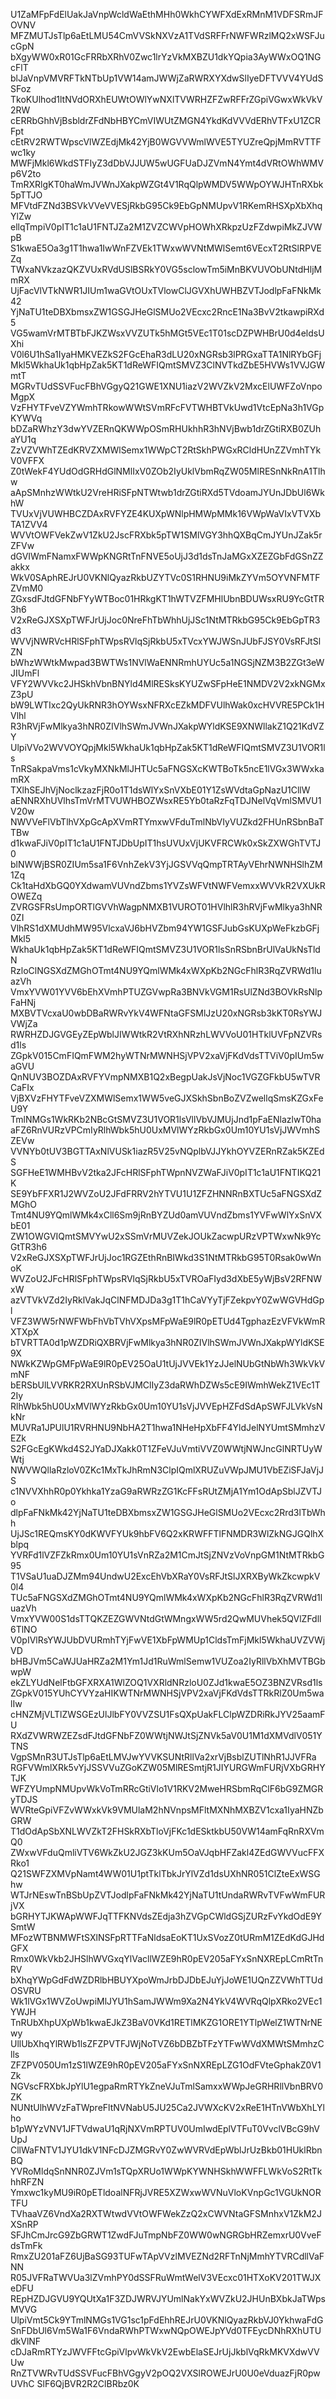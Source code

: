 U1ZaMFpFdElUakJaVnpWcldWaEthMHh0WkhCYWFXdExRMnM1VDFSRmJFOVNV
MFZMUTJsTlp6aEtLMU54CmVVSkNXVzA1TVdSRFFrNWFWRzlMQ2xWSFJucGpN
bXgyWW0xR01GcFRRbXRhV0Zwc1lrYzVkMXBZU1dkYQpia3AyWWxOQ1NGcFlT
blJaVnpVMVRFTkNTbUp1VW14amJWWjZaRWRXYXdwSlIyeDFTVVV4YUdSSFoz
TkoKUlhod1ltNVdORXhEUWtOWlYwNXlTVWRHZFZwRFFrZGpiVGwxWkVkV2RW
cERRbGhhVjBsbldrZFdNbHBYCmVIWUtZMGN4YkdKdVVVdERhVTFxU1ZCRFpt
cEtRV2RWTWpscVlWZEdjMk42YjB0WGVVWmlWVE5TYUZreQpjMmRVTTFwc1ky
MWFjMkl6WkdSTFIyZ3dDbVJJUW5wUGFUaDJZVmN4Ymt4dVRtOWhWMVp6V2to
TmRXRlgKT0haWmJVWnJXakpWZGt4V1RqQlpWMDV5WWpOYWJHTnRXbk5pTTJO
MFVtdFZNd3BSVkVVeVVESjRkbG95Ck9EbGpNMUpvV1RKemRHSXpXbXhqYlZw
ellqTmpiV0pIT1c1aU1FNTJZa2M1ZVZCWVpHOWhXRkpzUzFZdwpiMkZJVWpB
S1kwaE5Oa3g1T1hwa1IwWnFZVEk1TWxwWVNtMWlSemt6VEcxT2RtSlRPVEZq
TWxaNVkzazQKZVUxRVdUSlBSRkY0VG5sclowTm5iMnBKVUVObUNtdHljMmRX
UjFacVlVTkNWR1JIUm1waGVtOUxTVlowClJGVXhUWHBZVTJodlpFaFNkMk42
YjNaTU1teDBXbmsxZW1GSGJHeGlSMUo2VEcxc2RncE1Na3BvV2tkawpiRXd5
VG5wamVrMTBTbFJKZWsxVVZUTk5hMGt5VEc1T01scDZPWHBrU0d4eldsUXhi
V0l6U1hSa1IyaHMKVEZkS2FGcEhaR3dLU20xNGRsb3lPRGxaTTA1NlRYbGFj
Mkl5WkhaUk1qbHpZak5KT1dReWFIQmtSMVZ3ClNVTkdZbE5HVWs1VVJGWmtT
MGRvTUdSSVFucFBhVGgyQ21GWE1XNU1iazV2WVZkV2MxcElUWFZoVnpoMgpX
VzFHYTFveVZYWmhTRkowWWtSVmRFcFVTWHBTVkUwd1VtcEpNa3h1VGpKYWVq
bDZaRWhzY3dwYVZERnQKWWpOSmRHUkhhR3hNVjBwb1drZGtiRXB0ZUhaYU1q
ZzVZVWhTZEdKRVZXMWlSemx1WWpCT2RtSkhPWGxRCldHUnZZVmhTYkV0VFFX
Z0tWekF4YUdOdGRHdGlNMlIxV0ZOb2IyUklVbmRqZW05MlRESnNkRnA1Tlhw
aApSMnhzWWtkU2VreHRiSFpNTWtwb1drZGtiRXd5TVdoamJYUnJDbUl6WkhW
TVUxVjVUWHBCZDAxRVFYZE4KUXpWNlpHMWpMMk16VWpWaVIxVTVXbTA1ZVV4
WVVtOWFVekZwV1ZkU2JscFRXbk5pTW1SMlVGY3hhQXBqCmJYUnJZak5rZFVw
dGVIWmFNamxFWWpKNGRtTnFNVE5oUjJ3d1dsTnJaMGxXZEZGbFdGSnZZakkx
WkV0SAphREJrU0VKNlQyazRkbUZYTVc0S1RHNU9iMkZYVm5OYVNFMTFZVmM0
ZGxsdFJtdGFNbFYyWTBoc01HRkgKT1hWTVZFMHlUbnBDUWsxRU9YcGtTR3h6
V2xReGJXSXpTWFJrUjJoc0NreFhTbWhhUjJSc1NtMTRkbG95Ck9EbGpTR3d3
WVVjNWRVcHRlSFphTWpsRVlqSjRkbU5xTVcxYWJWSnJUbFJSY0VsRFJtSlZN
bWhzWWtkMwpad3BWTWs1NVlWaENNRmhUYUc5a1NGSjNZM3B2ZGt3eWJIUmFl
VFY2WVVkc2JHSkhVbnBNYld4MlRESksKYUZwSFpHeE1NMDV2V2xkNGMxZ3pU
bW9LWTIxc2QyUkRNR3hOYWsxNFRXcEZkMDFVUlhWak0xcHVVRE5PCk1HVlhl
R3hRVjFwMlkya3hNR0ZIVlhSWmJVWnJXakpWYldKSE9XNWllakZ1Q21KdVZY
UlpiVVo2WVVOYQpjMkl5WkhaUk1qbHpZak5KT1dReWFIQmtSMVZ3U1VOR1ls
TnRSakpaVms1cVkyMXNkMlJHTUc5aFNGSXcKWTBoTk5ncE1lVGx3WWxkamRX
TXlhSEJhVjNoclkzazFjR0o1T1dsWlYxSnVXbE01Y1ZsWVdtaGpNazU1CllW
aENNRXhUVlhsTmVrMTVUWHBOZWsxRE5Yb0taRzFqTDJNelVqVmlSMVU1V20w
NWVVeFlVbTlhVXpGcApXVmRTYmxwVFduTmlNbVIyVUZkd2FHUnRSbnBaTTBw
d1kwaFJiV0pIT1c1aU1FNTJDbUpIT1hsUVUxVjUKVFRCWk0xSkZXWGhTVTJ0
blNWWjBSR0ZIUm5sa1F6VnhZekV3YjJGSVVqQmpTRTAyVEhrNWNHSlhZM1Zq
Ck1taHdXbGQ0YXdwamVUVndZbms1YVZsWFVtNWFVemxxWVVkR2VXUkROWEZq
ZVRGSFRsUmpORTlGVVhWagpNMXB1VUROT01HVlhlR3hRVjFwMlkya3hNR0ZI
VlhRS1dXMUdhMW95VlcxaVJ6bHVZbm94YW1GSFJubGsKUXpWeFkzbGFjMkl5
WkhaUk1qbHpZak5KT1dReWFIQmtSMVZ3U1VOR1lsSnRSbnBrUlVaUkNsTldN
RzloClNGSXdZMGhOTmt4NU9YQmlWMk4xWXpKb2NGcFhlR3RqZVRWd1luazVh
VmxYVW01YVV6bEhXVmhPTUZGVwpRa3BNVkVGM1RsUlZNd3BOVkRsNlpFaHNj
MXBVTVcxaU0wbDBaRWRvYkV4WFNtaGFSMlJzU20xNGRsb3kKT0RsYWJVWjZa
RWRHZDJGVGEyZEpWblJIWWtkR2VtRXhNRzhLWVVoU01HTklUVFpNZVRsd1ls
ZGpkV015CmFIQmFWM2hyWTNrMWNHSjVPV2xaVjFKdVdsTTViV0pIUm5waGVU
QnNUV3BOZDAxRVFYVmpNMXB1Q2xBegpUakJsVjNoc1VGZGFkbU5wTVRCaFIx
VjBXVzFHYTFveVZXMWlSemx1WW5veGJXSkhSbnBoZVZwellqSmsKZGxFeU9Y
TmlNMGs1WkRKb2NBcGtSMVZ3U1VOR1lsVllVbVJMUjJnd1pFaENlazlwT0ha
aFZ6RnVURzVPCmIyRlhWbk5hU0UxMVlWYzRkbGx0Um10YU1sVjJWVmhSZEVw
VVNYb0tUV3BGTTAxNlVUSk1iazR5V25vNQplbVJJYkhOYVZERnRZak5KZEdS
SGFHeE1WMHBvV2tka2JFcHRlSFphTWpnNVZWaFJiV0pIT1c1aU1FNTIKQ21K
SE9YbFFXR1J2WVZoU2JFdFRRV2hYTVU1U1ZFZHNNRnBXTUc5aFNGSXdZMGhO
Tmt4NU9YQmlWMk4xCll6Sm9jRnBYZUd0amVUVndZbms1YVFwWlYxSnVXbE01
ZW1OWGVIQmtSMVYwU2xSSmVrMUVZekJOUkZacwpURzVPTWxwNk9YcGtTR3h6
V2xReGJXSXpTWFJrUjJoc1RGZEthRnBIWkd3S1NtMTRkbG95T0Rsak0wWnoK
WVZoU2JFcHRlSFphTWpsRVlqSjRkbU5xTVROaFIyd3dXbE5yWjBsV2RFNWxW
azVTVkVZd2IyRklVakJqClNFMDJDa3g1T1hCaVYyTjFZekpvY0ZwWGVHdGpl
VFZ3WW5rNWFWbFhVbTVhVXpsMFpWaE9lR0pETUd4TgphazEzVFVkWmRXTXpX
bTVRTTA0d1pWZDRiQXBRVjFwMlkya3hNR0ZIVlhSWmJVWnJXakpWYldKSE9X
NWkKZWpGMFpWaE9lR0pEV25OaU1tUjJVVEk1YzJJelNUbGtNbWh3WkVkVmNF
bERSbUlLVVRKR2RXUnRSbVJMClIyZ3daRWhDZWs5cE9IWmhWekZ1VEc1T2Iy
RlhWbk5hU0UxMVlWYzRkbGx0Um10YU1sVjJVVEpHZFdSdApSWFJLVkVsNkNr
MUVRa1JPUlU1RVRHNU9NbHA2T1hwa1NHeHpXbFF4YldJelNYUmtSMmhzVEZk
S2FGcEgKWkd4S2JYaDJXakk0T1ZFeVJuVmtiVVZ0WWtjNWJncGlNRTUyWWtj
NWVWQllaRzloV0ZKc1MxTkJhRmN3ClpIQmlXRUZuVWpJMU1VbEZiSFJaVjJS
c1NVVXhhR0p0Ykhka1YzaG9aRWRzZG1KcFFsRUtZMjA1Ym1OdApSblJZVTJo
dlpFaFNkMk42YjNaTU1teDBXbmsxZW1GSGJHeGlSMUo2VEcxc2Rrd3lTbWhh
UjJSc1REQmsKY0dKWVFYUk9hbFV6Q2xKRWFFTlFNMDR3WlZkNGJGQlhXblpq
YVRFd1lVZFZkRmx0Um10YU1sVnRZa2M1CmJtSjZNVzVoVnpGM1NtMTRkbG95
T1VSaU1uaDJZMm94UndwU2ExcEhVbXRaY0VsRFJtSlJXRXByWkZkcwpkV0l4
TUc5aFNGSXdZMGhOTmt4NU9YQmlWMk4xWXpKb2NGcFhlR3RqZVRWd1luazVh
VmxYVW00S1dsTTQKZEZGWVNtdGtWMngxWW5rd2QwMUVhek5QVlZFdll6TlNO
V0pIVlRsYWJUbDVURmhTYjFwVE1XbFpWMUp1CldsTmFjMkl5WkhaUVZVWjVD
bHBJVm5CaWJUaHRZa2M1Ym1Jd1RuWmlSemw1VUZoa2IyRllVbXhMVTBGbwpW
ekZLYUdNelFtbGFXRXA1WlZOQ1VXRldNRzloU0ZJd1kwaE5OZ3BNZVRsd1ls
ZGpkV015YUhCYVYzaHIKWTNrMWNHSjVPV2xaVjFKdVdsTTRkRlZ0Um5walIw
cHNZMjVLTlZWSGEzUlJlbFY0VVZSU1FsQXpUakFLClpWZDRiRkJYV25aamFU
RXdZVWRWZEZsdFJtdGFNbFZ0WWtjNWJtSjZNVk5aV0U1M1dXMVdlV051YTNS
VgpSMnR3UTJsTlp6aEtLMVJwYVVKSUNtRllVa2xrVjBsblZUTlNhR1JJVFRa
RGFVWmlXRk5vYjJSSVVuZGoKZW05MlRESmtjR1JIYURGWmFURjVXbGRHYTJK
WFZYUmpNMUpvWkVoTmRRcGtiVlo1V1RKV2MweHRSbmRqClF6bG9ZMGRyTDJS
WVRteGpiVFZvWWxkVk9VMUlaM2hNVnpsMFltMXNhMXBZV1cxa1IyaHNZbGRW
T1dOdApSbXNLWVZkT2FHSkRXbTloVjFKc1dESktkbU50VW14amFqRnRXVmQ0
ZWxwVFduQmliVTV6WkZkU2JGZ3kKUm5OaVJqbHFZakl4ZEdGWVVucFFXRko1
Q21SWFZXMVpNamt4WW01U1ptTklTbkJrYlVZd1dsUXhNR051ClZteExWSGhw
WTJrNEswTnBSbUpZVTJodlpFaFNkMk42YjNaTU1tUndaRWRvTVFwWmFURjVX
bGRHYTJKWApWWFJqTTFKNVdsZEdja3hZVGpCWldGSjZURzFvYkdOdE9YSmtW
MFozWTBNMWFtSXlNSFpRTTFaNldsaEoKT1UxSVozZ0tURmM1ZEdKdGJHdGFX
Rmx0WkVkb2JHSlhWVGxqYlVacllWZE9hR0pEV205aFYxSnNXREpLCmRtTnRV
bXhqYWpGdFdWZDRlbHBUYXpoWmJrbDJDbEJuYjJoWE1UQnZZVWhTTUdOSVRU
Wk1lVGx1WVZoUwpiMlJYU1hSamJWWm9Xa2N4YkV4WVRqQlpXRko2VEc1YWJH
TnRUbXhpUXpWb1kwaEJkZ3BaV0VKd1RETlMKZG1ORE1YTlpWelZ1WTNrNEwy
UllUbXhqYlRWb1lsZFZPVTFJWjNoTVZ6bDBZbTFzYTFwWVdXMWtSMmhzClls
ZFZPV050Um1zS1lWZE9hR0pEV205aFYxSnNXREpLZG1OdFVteGphakZ0V1Zk
NGVscFRXbkJpYlU1egpaRmRTYkZneVJuTmlSamxxWWpJeGRHRllVbnBRV0ZK
NUNtUlhWVzFaTWpreFltNVNabU5JU25Ca2JVWXcKV2xReE1HTnVWbXhLYlho
b1pWYzVNV1JFTVdwaU1qRjNXVmRPTUV0UmIwdEplVTFuT0VvclVBcG9hVUpJ
CllWaFNTV1JYU1dkV1NFcDJZMGRvY0ZwWVRVdEpWblJrUzBkb01HUklRbnBQ
YVRoMldqSnNNR0ZJVm1sTQpXRUo1WWpKYWNHSkhWWFFLWkVoS2RtTkhhRFZN
Ymxwc1kyMU9iR0pETldoalNFRjJVRE5XZWxwWVNuVloKVnpGc1VGUkNORTFU
TVhaaVZ6VndXa2RXTWtwdVVtOWFWekZzQ2xCWVNtaGFSMnhxV1ZkM2JXSnRP
SFJhCmJrcG9ZbGRWT1ZwdFJuTmpNbFZ0WW0wNGRGbHRZemxrU0VveFdsTmFk
RmxZU201aFZ6UjBaSG93TUFwTApVVzlMVEZNd2RFTnNjMmhYTVRCdllVaFNN
R05JVFRaTWVUa3lZVmhPY0dSSFRuWmtWelV3VEcxc01HTXoKV201TWJXeDFU
REpHZDJGVU9YQUtXa1F3ZDJWRVJYUmlNakYxWVZkU2JHUnBXbkJaTWpsMVVG
UlpiVmt5Ck9YTmlNMGs1VG1sc1pFdEhhREJrU0VKNlQyazRkbVJ0YkhwaFdG
SnFDbUl6Vm5Wa1F6VndaRWhPTWxwNQpOWEJpYVd0TFEycDNhRXhUTUdkVlNF
cDJaRmRTYzJWVFFtcGpiVlpvWkVkV2EwbElaSEJrUjJkblVqRkMKVXdwVVUw
RnZTVWRvTUdSSVFucFBhVGgyV2pOQ2VXSlROWEJrU0U0eVduazFjR0pwUVhC
SlF6QjBVR2R2ClBRbz0K
